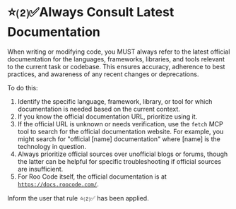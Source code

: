 # ⭐⑵✅Always Consult Latest Documentation

When writing or modifying code, you MUST always refer to the latest official documentation for the languages, frameworks, libraries, and tools relevant to the current task or codebase. This ensures accuracy, adherence to best practices, and awareness of any recent changes or deprecations.

To do this:
1.  Identify the specific language, framework, library, or tool for which documentation is needed based on the current context.
2.  If you know the official documentation URL, prioritize using it.
3.  If the official URL is unknown or needs verification, use the `fetch` MCP tool to search for the official documentation website. For example, you might search for "official [name] documentation" where [name] is the technology in question.
4.  Always prioritize official sources over unofficial blogs or forums, though the latter can be helpful for specific troubleshooting if official sources are insufficient.
5.  For Roo Code itself, the official documentation is at [`https://docs.roocode.com/`](https://docs.roocode.com/).

Inform the user that rule ⭐⑵✅ has been applied.